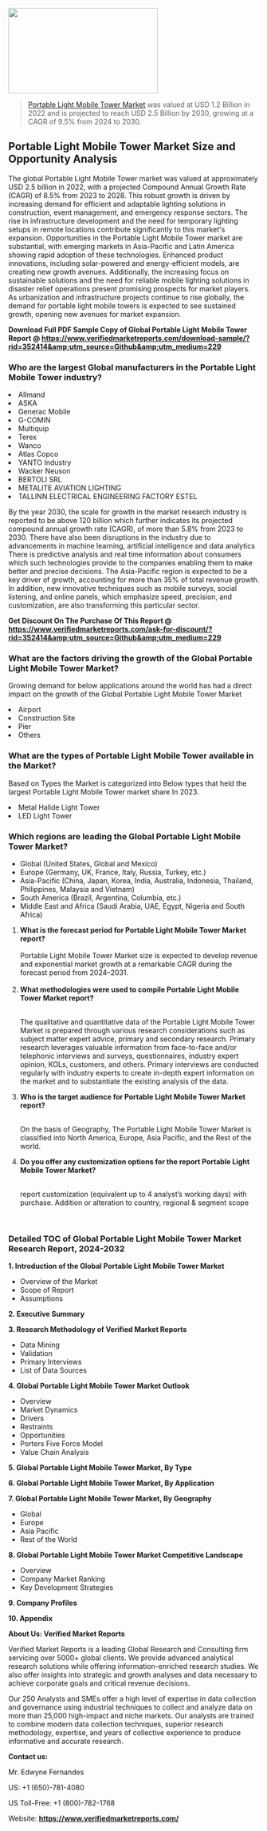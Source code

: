 <img src="https://ffe5etoiles.com/wp-content/uploads/2024/12/MST1-300x171.png" alt="" width="300" height="171" class="alignnone size-medium wp-image-20088" /><blockquote><p><p><a href="https://www.verifiedmarketreports.com/download-sample/?rid=352414&utm_source=Github&utm_medium=229" target="_blank">Portable Light Mobile Tower Market</a> was valued at USD 1.2 Billion in 2022 and is projected to reach USD 2.5 Billion by 2030, growing at a CAGR of 9.5% from 2024 to 2030.</p></blockquote><p><h2>Portable Light Mobile Tower Market Size and Opportunity Analysis</h2>The global Portable Light Mobile Tower market was valued at approximately USD 2.5 billion in 2022, with a projected Compound Annual Growth Rate (CAGR) of 8.5% from 2023 to 2028. This robust growth is driven by increasing demand for efficient and adaptable lighting solutions in construction, event management, and emergency response sectors. The rise in infrastructure development and the need for temporary lighting setups in remote locations contribute significantly to this market's expansion. Opportunities in the Portable Light Mobile Tower market are substantial, with emerging markets in Asia-Pacific and Latin America showing rapid adoption of these technologies. Enhanced product innovations, including solar-powered and energy-efficient models, are creating new growth avenues. Additionally, the increasing focus on sustainable solutions and the need for reliable mobile lighting solutions in disaster relief operations present promising prospects for market players. As urbanization and infrastructure projects continue to rise globally, the demand for portable light mobile towers is expected to see sustained growth, opening new avenues for market expansion.</p><p class=""><strong>Download Full PDF Sample Copy of Global Portable Light Mobile Tower Report @ <a href="https://www.verifiedmarketreports.com/download-sample/?rid=352414&amp;utm_source=Github&amp;utm_medium=229" target="_blank">https://www.verifiedmarketreports.com/download-sample/?rid=352414&amp;utm_source=Github&amp;utm_medium=229</a></strong></p><h3 id="" class="">Who are the largest Global manufacturers in the Portable Light Mobile Tower industry?</h3><p><li>Allmand</li><li> ASKA</li><li> Generac Mobile</li><li> G-COMIN</li><li> Multiquip</li><li> Terex</li><li> Wanco</li><li> Atlas Copco</li><li> YANTO Industry</li><li> Wacker Neuson</li><li> BERTOLI SRL</li><li> METALITE AVIATION LIGHTING</li><li> TALLINN ELECTRICAL ENGINEERING FACTORY ESTEL</li></p><div class=""><div class="" dir="" data-message-author-role="" data-message-id="" data-message-model-slug=""><div class=""><div class=""><div class=""><div class="" dir="" data-message-author-role="" data-message-id="" data-message-model-slug=""><div class=""><div class=""><p>By the year 2030, the scale for growth in the market research industry is reported to be above 120 billion which further indicates its projected compound annual growth rate (CAGR), of more than 5.8% from 2023 to 2030. There have also been disruptions in the industry due to advancements in machine learning, artificial intelligence and data analytics There is predictive analysis and real time information about consumers which such technologies provide to the companies enabling them to make better and precise decisions. The Asia-Pacific region is expected to be a key driver of growth, accounting for more than 35% of total revenue growth. In addition, new innovative techniques such as mobile surveys, social listening, and online panels, which emphasize speed, precision, and customization, are also transforming this particular sector.</p><p><strong>Get Discount On The Purchase Of This Report @&nbsp; <a href="https://www.verifiedmarketreports.com/ask-for-discount/?rid=352414&amp;utm_source=Github&amp;utm_medium=229" target="_blank">https://www.verifiedmarketreports.com/ask-for-discount/?rid=352414&amp;utm_source=Github&amp;utm_medium=229</a></strong></p></div></div></div></div></div></div></div></div><h3 id="" class="">What are the factors driving the growth of the Global Portable Light Mobile Tower Market?</h3><p id="" class="">Growing demand for below applications around the world has had a direct impact on the growth of the Global Portable Light Mobile Tower Market</p><p id="" class=""><li>Airport</li><li> Construction Site</li><li> Pier</li><li> Others</li></p><h3 id="" class="">What are the types of Portable Light Mobile Tower available in the Market?</h3><p id="" class="">Based on Types the Market is categorized into Below types that held the largest Portable Light Mobile Tower market share In 2023.</p><p id="" class=""><li>Metal Halide Light Tower</li><li> LED Light Tower</li></p><h3 id="" class="">Which regions are leading the Global Portable Light Mobile Tower Market?</h3><ul><li>Global (United States, Global and Mexico)</li><li>Europe (Germany, UK, France, Italy, Russia, Turkey, etc.)</li><li>Asia-Pacific (China, Japan, Korea, India, Australia, Indonesia, Thailand, Philippines, Malaysia and Vietnam)</li><li>South America (Brazil, Argentina, Columbia, etc.)</li><li>Middle East and Africa (Saudi Arabia, UAE, Egypt, Nigeria and South Africa)</li></ul><p><ol><li><strong>What is the forecast period for Portable Light Mobile Tower Market report?<br /></strong><br /><span data-sheets-root="1" data-sheets-value="{&quot;1&quot;:2,&quot;2&quot;:&quot;XXXX size is expected to develop revenue and exponential market growth at a remarkable CAGR during the forecast period from 2024&ndash;2030.&quot;}" data-sheets-userformat="{&quot;2&quot;:12674,&quot;4&quot;:{&quot;1&quot;:2,&quot;2&quot;:16776960},&quot;10&quot;:2,&quot;11&quot;:0,&quot;15&quot;:&quot;Arial&quot;,&quot;16&quot;:12}">Portable Light Mobile Tower Market size is expected to develop revenue and exponential market growth at a remarkable CAGR during the forecast period from 2024&ndash;2031.</span><br /><br /></li><li><strong>What methodologies were used to compile Portable Light Mobile Tower Market report?<br /><br /></strong><p>The qualitative and quantitative data of the&nbsp;Portable Light Mobile Tower Market is prepared through various research considerations such as subject matter expert advice, primary and secondary research. Primary research leverages valuable information from face-to-face and/or telephonic interviews and surveys, questionnaires, industry expert opinion, KOLs, customers, and others. Primary interviews are conducted regularly with industry experts to create in-depth expert information on the market and to substantiate the existing analysis of the data.&nbsp;</p></li><li><strong>Who is the target audience for Portable Light Mobile Tower Market report?<br /><br /></strong><p>On the basis of Geography, The&nbsp;Portable Light Mobile Tower Market is classified into North America, Europe, Asia Pacific, and the Rest of the world.</p></li><li><strong>Do you offer any customization options for the report Portable Light Mobile Tower Market?<br /><br /></strong><p>report customization (equivalent up to 4 analyst&rsquo;s working days) with purchase. Addition or alteration to country, regional &amp; segment scope</p><p>&nbsp;</p></li></ol></p><h3 id="" class="">Detailed TOC of Global Portable Light Mobile Tower Market Research Report, 2024-2032</h3><p id="" class=""><strong>1. Introduction of the Global Portable Light Mobile Tower Market</strong></p><ul><li>Overview of the Market</li><li>Scope of Report</li><li>Assumptions</li></ul><p id="" class=""><strong>2. Executive Summary</strong></p><p id="" class=""><strong>3. Research Methodology of&nbsp;Verified Market Reports</strong></p><ul><li>Data Mining</li><li>Validation</li><li>Primary Interviews</li><li>List of Data Sources</li></ul><p id="" class=""><strong>4. Global Portable Light Mobile Tower Market Outlook</strong></p><ul><li>Overview</li><li>Market Dynamics</li><li>Drivers</li><li>Restraints</li><li>Opportunities</li><li>Porters Five Force Model</li><li>Value Chain Analysis</li></ul><p id="" class=""><strong>5. Global Portable Light Mobile Tower Market, By&nbsp;Type</strong></p><p id="" class=""><strong>6. Global Portable Light Mobile Tower Market, By Application</strong></p><p id="" class=""><strong>7. Global Portable Light Mobile Tower Market, By Geography</strong></p><ul><li>Global</li><li>Europe</li><li>Asia Pacific</li><li>Rest of the World</li></ul><p id="" class=""><strong>8. Global Portable Light Mobile Tower Market Competitive Landscape</strong></p><ul><li>Overview</li><li>Company Market Ranking</li><li>Key Development Strategies</li></ul><p id="" class=""><strong>9. Company Profiles</strong></p><p id="" class=""><strong>10. Appendix</strong></p><p id="" class=""><strong>About Us: Verified Market Reports</strong></p><p id="" class="">Verified Market Reports is a leading Global Research and Consulting firm servicing over 5000+ global clients. We provide advanced analytical research solutions while offering information-enriched research studies. We also offer insights into strategic and growth analyses and data necessary to achieve corporate goals and critical revenue decisions.</p><p id="" class="">Our 250 Analysts and SMEs offer a high level of expertise in data collection and governance using industrial techniques to collect and analyze data on more than 25,000 high-impact and niche markets. Our analysts are trained to combine modern data collection techniques, superior research methodology, expertise, and years of collective experience to produce informative and accurate research.</p><p id="" class=""><strong>Contact us:</strong></p><p id="" class="">Mr. Edwyne Fernandes</p><p id="" class="">US: +1 (650)-781-4080</p><p id="" class="">US Toll-Free: +1 (800)-782-1768</p><p id="" class="">Website: <a target="" data-test-app-aware-link=""><strong>https://www.verifiedmarketreports.com/</strong></a></p>
